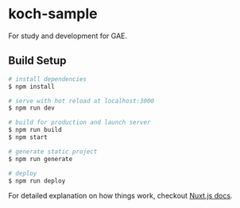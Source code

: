 # koch-sample
For study and development for GAE.

## Build Setup

``` bash
# install dependencies
$ npm install

# serve with hot reload at localhost:3000
$ npm run dev

# build for production and launch server
$ npm run build
$ npm start

# generate static project
$ npm run generate

# deploy
$ npm run deploy
```

For detailed explanation on how things work, checkout [Nuxt.js docs](https://nuxtjs.org).
